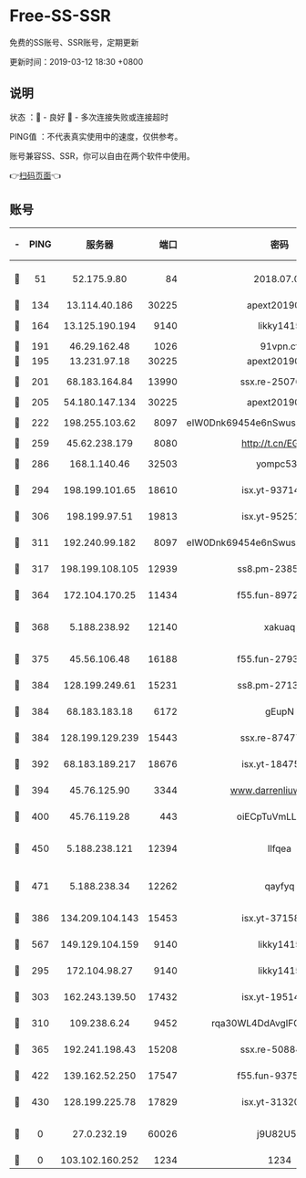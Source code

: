 # Free-SS-SSR

免费的SS账号、SSR账号，定期更新

更新时间：2019-03-12 18:30 +0800

## 说明

状态     ：🙂 - 良好 🙁 - 多次连接失败或连接超时

PING值   ：不代表真实使用中的速度，仅供参考。

账号兼容SS、SSR，你可以自由在两个软件中使用。

👉[扫码页面](https://liesauer.github.io/Free-SS-SSR/)👈

## 账号

|-|PING|服务器|端口|密码|加密方式|区域|
|:----:|:----:|:-----:|-----:|:----:|:----:|:----:|
|🙂|51|52.175.9.80|84|2018.07.07|chacha20-ietf-poly1305|HK|
|🙂|134|13.114.40.186|30225|apext2019006|chacha20|JP|
|🙂|164|13.125.190.194|9140|likky1415|aes-256-cfb|KR|
|🙂|191|46.29.162.48|1026|91vpn.cf|rc4-md5|RU|
|🙂|195|13.231.97.18|30225|apext2019006|chacha20|JP|
|🙂|201|68.183.164.84|13990|ssx.re-25076562|aes-256-cfb|US|
|🙂|205|54.180.147.134|30225|apext2019006|chacha20|KR|
|🙂|222|198.255.103.62|8097|eIW0Dnk69454e6nSwuspv9DmS201tQ0D|aes-256-cfb|US|
|🙂|259|45.62.238.179|8080|http://t.cn/EGJIyrl|rc4-md5|CA|
|🙂|286|168.1.140.46|32503|yompc535|aes-256-cfb|AU|
|🙂|294|198.199.101.65|18610|isx.yt-93714382|aes-256-cfb|US|
|🙂|306|198.199.97.51|19813|isx.yt-95251776|aes-256-cfb|US|
|🙂|311|192.240.99.182|8097|eIW0Dnk69454e6nSwuspv9DmS201tQ0D|aes-256-cfb|US|
|🙂|317|198.199.108.105|12939|ss8.pm-23852707|aes-256-cfb|US|
|🙂|364|172.104.170.25|11434|f55.fun-89729095|aes-256-cfb|SG|
|🙂|368|5.188.238.92|12140|xakuaq|chacha20-ietf-poly1305|BR|
|🙂|375|45.56.106.48|16188|f55.fun-27930556|aes-256-cfb|US|
|🙂|384|128.199.249.61|15231|ss8.pm-27130247|aes-256-cfb|SG|
|🙂|384|68.183.183.18|6172|gEupN|aes-256-cfb|SG|
|🙂|384|128.199.129.239|15443|ssx.re-87477398|aes-256-cfb|SG|
|🙂|392|68.183.189.217|18676|isx.yt-18475521|aes-256-cfb|SG|
|🙂|394|45.76.125.90|3344|www.darrenliuwei.com|aes-256-cfb|AU|
|🙂|400|45.76.119.28|443|oiECpTuVmLLxk4Ts|aes-256-cfb|AU|
|🙂|450|5.188.238.121|12394|llfqea|chacha20-ietf-poly1305|BR|
|🙂|471|5.188.238.34|12262|qayfyq|chacha20-ietf-poly1305|BR|
|🙂|386|134.209.104.143|15453|isx.yt-37158015|aes-256-cfb|SG|
|🙂|567|149.129.104.159|9140|likky1415|aes-256-cfb|HK|
|🙁|295|172.104.98.27|9140|likky1415|aes-256-cfb|JP|
|🙁|303|162.243.139.50|17432|isx.yt-19514312|aes-256-cfb|US|
|🙁|310|109.238.6.24|9452|rqa30WL4DdAvgIFG6Fs3znzTa|aes-256-cfb|FR|
|🙁|365|192.241.198.43|15208|ssx.re-50884758|aes-256-cfb|US|
|🙁|422|139.162.52.250|17547|f55.fun-93753526|aes-256-cfb|SG|
|🙁|430|128.199.225.78|17829|isx.yt-31320620|aes-256-cfb|SG|
|🙁|0|27.0.232.19|60026|j9U82U53|xchacha20-ietf-poly1305|HK|
|🙁|0|103.102.160.252|1234|1234|rc4-md5|JP|
